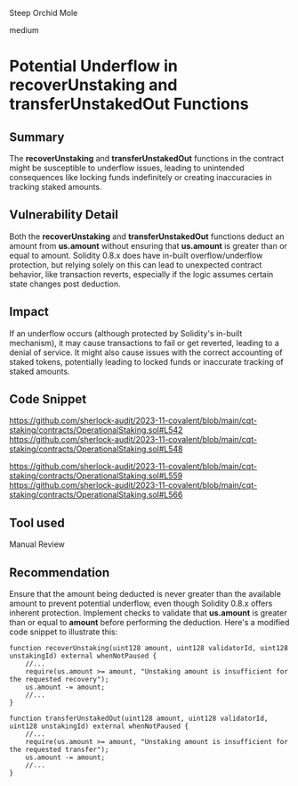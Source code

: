 Steep Orchid Mole

medium

# Potential Underflow in recoverUnstaking and transferUnstakedOut Functions

## Summary
The **recoverUnstaking** and **transferUnstakedOut** functions in the contract might be susceptible to underflow issues, leading to unintended consequences like locking funds indefinitely or creating inaccuracies in tracking staked amounts.
## Vulnerability Detail
Both the **recoverUnstaking** and **transferUnstakedOut** functions deduct an amount from **us.amount** without ensuring that **us.amount** is greater than or equal to amount. Solidity 0.8.x does have in-built overflow/underflow protection, but relying solely on this can lead to unexpected contract behavior, like transaction reverts, especially if the logic assumes certain state changes post deduction.
## Impact
If an underflow occurs (although protected by Solidity's in-built mechanism), it may cause transactions to fail or get reverted, leading to a denial of service. It might also cause issues with the correct accounting of staked tokens, potentially leading to locked funds or inaccurate tracking of staked amounts.
## Code Snippet
https://github.com/sherlock-audit/2023-11-covalent/blob/main/cqt-staking/contracts/OperationalStaking.sol#L542
https://github.com/sherlock-audit/2023-11-covalent/blob/main/cqt-staking/contracts/OperationalStaking.sol#L548

https://github.com/sherlock-audit/2023-11-covalent/blob/main/cqt-staking/contracts/OperationalStaking.sol#L559
https://github.com/sherlock-audit/2023-11-covalent/blob/main/cqt-staking/contracts/OperationalStaking.sol#L566
## Tool used

Manual Review

## Recommendation
Ensure that the amount being deducted is never greater than the available amount to prevent potential underflow, even though Solidity 0.8.x offers inherent protection. Implement checks to validate that **us.amount** is greater than or equal to **amount** before performing the deduction. Here's a modified code snippet to illustrate this:

```solidity
function recoverUnstaking(uint128 amount, uint128 validatorId, uint128 unstakingId) external whenNotPaused {
    //...
    require(us.amount >= amount, "Unstaking amount is insufficient for the requested recovery");
    us.amount -= amount;
    //...
}

function transferUnstakedOut(uint128 amount, uint128 validatorId, uint128 unstakingId) external whenNotPaused {
    //...
    require(us.amount >= amount, "Unstaking amount is insufficient for the requested transfer");
    us.amount -= amount;
    //...
}
```
